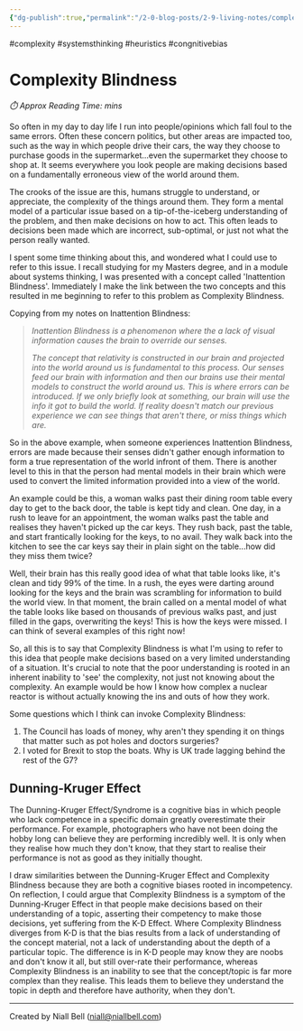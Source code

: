 ```yaml
---
{"dg-publish":true,"permalink":"/2-0-blog-posts/2-9-living-notes/complexity-blindness/","title":"Complexity Blindness","hide":true,"noteIcon":"","created":"2024-12-13T15:31:40.723+00:00","updated":"2024-12-19T23:54:11.338+00:00"}
---
```


#complexity #systemsthinking #heuristics #congnitivebias
# Complexity Blindness
<p id="reading-time" style="font-style: italic;">⏱️ Approx Reading Time:  <span id="inserted-text"></span> mins</p>
So often in my day to day life I run into people/opinions which fall foul to the same errors. Often these concern politics, but other areas are impacted too, such as the way in which people drive their cars, the way they choose to purchase goods in the supermarket...even the supermarket they choose to shop at. It seems everywhere you look people are making decisions based on a fundamentally erroneous view of the world around them.

The crooks of the issue are this, humans struggle to understand, or appreciate, the complexity of the things around them. They form a mental model of a particular issue based on a tip-of-the-iceberg understanding of the problem, and then make decisions on how to act. This often leads to decisions been made which are incorrect, sub-optimal, or just not what the person really wanted.

I spent some time thinking about this, and wondered what I could use to refer to this issue. I recall studying for my Masters degree, and in a module about systems thinking, I was presented with a concept called 'Inattention Blindness'. Immediately I make the link between the two concepts and this resulted in me beginning to refer to this problem as Complexity Blindness.

Copying from my notes on Inattention Blindness:

> *Inattention Blindness is a phenomenon where the a lack of visual information causes the brain to override our senses.*
> 
> *The concept that relativity is constructed in our brain and projected into the world around us is fundamental to this process. Our senses feed our brain with information and then our brains use their mental models to construct the world around us. This is where errors can be introduced. If we only briefly look at something, our brain will use the info it got to build the world. If reality doesn't match our previous experience we can see things that aren't there, or miss things which are.*

So in the above example, when someone experiences Inattention Blindness, errors are made because their senses didn't gather enough information to form a true representation of the world infront of them. There is another level to this in that the person had mental models in their brain which were used to convert the limited information provided into a view of the world.

An example could be this, a woman walks past their dining room table every day to get to the back door, the table is kept tidy and clean. One day, in a rush to leave for an appointment, the woman walks past the table and realises they haven't picked up the car keys. They rush back, past the table, and start frantically looking for the keys, to no avail. They walk back into the kitchen to see the car keys say their in plain sight on the table...how did they miss them twice?

Well, their brain has this really good idea of what that table looks like, it's clean and tidy 99% of the time. In a rush, the eyes were darting around looking for the keys and the brain was scrambling for information to build the world view. In that moment, the brain called on a mental model of what the table looks like based on thousands of previous walks past, and just filled in the gaps, overwriting the keys! This is how the keys were missed. I can think of several examples of this right now!

So, all this is to say that Complexity Blindness is what I'm using to refer to this idea that people make decisions based on a very limited understanding of a situation. It's crucial to note that the poor understanding is rooted in an inherent inability to 'see' the complexity, not just not knowing about the complexity. An example would be how I know how complex a nuclear reactor is without actually knowing the ins and outs of how they work.

Some questions which I think can invoke Complexity Blindness:

1. The Council has loads of money, why aren't they spending it on things that matter such as pot holes and doctors surgeries?
2. I voted for Brexit to stop the boats. Why is UK trade lagging behind the rest of the G7?

## Dunning-Kruger Effect

The Dunning-Kruger Effect/Syndrome is a cognitive bias in which people who lack competence in a specific domain greatly overestimate their performance. For example, photographers who have not been doing the hobby long can believe they are performing incredibly well. It is only when they realise how much they don't know, that they start to realise their performance is not as good as they initially thought.

I draw similarities between the Dunning-Kruger Effect and Complexity Blindness because they are both a cognitive biases rooted in incompetency. On reflection, I could argue that Complexity Blindness is a symptom of the Dunning-Kruger Effect in that people make decisions based on their understanding of a topic, asserting their competency to make those decisions, yet suffering from the K-D Effect. Where Complexity Blindness diverges from K-D is that the bias results from a lack of understanding of the concept material, not a lack of understanding about the depth of a particular topic. The difference is in K-D people may know they are noobs and don't know it all, but still over-rate their performance, whereas Complexity Blindness is an inability to see that the concept/topic is far more complex than they realise. This leads them to believe they understand the topic in depth and therefore have authority, when they don't.


---
Created by Niall Bell (niall@niallbell.com)